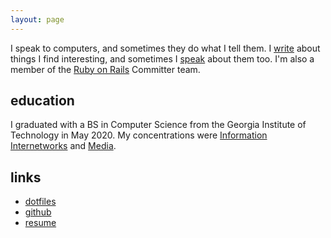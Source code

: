 ```yaml
---
layout: page
---
```


I speak to computers, and sometimes they do what I tell them. I [write][] about
things I find interesting, and sometimes I [speak][] about them too. I'm also a
member of the [Ruby on Rails][] Committer team.

[write]: /blog
[speak]: /talks
[Ruby on Rails]: https://contributors.rubyonrails.org/contributors/hartley-mcguire/commits

## education

I graduated with a BS in Computer Science from the Georgia Institute of
Technology in May 2020. My concentrations were [Information Internetworks][info]
and [Media][].

[info]: https://www.cc.gatech.edu/academics/threads/information-internetworks
[Media]: https://www.cc.gatech.edu/academics/threads/media

## links

- [dotfiles](https://github.com/skipkayhil/dotfiles)
- [github](https://github.com/skipkayhil)
- [resume](/resume.pdf)
